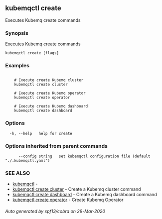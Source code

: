 ## kubemqctl create

Executes Kubemq create commands

### Synopsis

Executes Kubemq create commands

```
kubemqctl create [flags]
```

### Examples

```

	# Execute create Kubemq cluster
	kubemqctl create cluster	
	
	# Execute create Kubemq operator
	kubemqctl create operator

	# Execute create Kubemq dashboard
	kubemqctl create dashboard

```

### Options

```
  -h, --help   help for create
```

### Options inherited from parent commands

```
      --config string   set kubemqctl configuration file (default "./.kubemqctl.yaml")
```

### SEE ALSO

* [kubemqctl](kubemqctl.md)	 - 
* [kubemqctl create cluster](kubemqctl_create_cluster.md)	 - Create a Kubemq cluster command
* [kubemqctl create dashboard](kubemqctl_create_dashboard.md)	 - Create a Kubemq dashboard command
* [kubemqctl create operator](kubemqctl_create_operator.md)	 - Create Kubemq Operator

###### Auto generated by spf13/cobra on 29-Mar-2020
